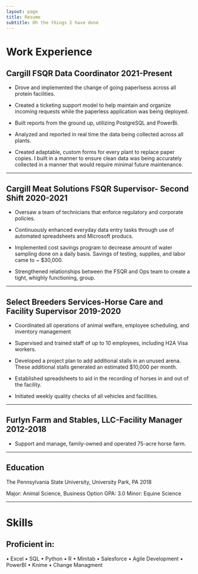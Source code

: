 ```yaml
---
layout: page
title: Resume
subtitle: Oh the things I have done
---
```


# Work Experience  

## Cargill FSQR Data Coordinator							2021-Present

- Drove and implemented the change of going paperlsess across all protein facilities. 

- Created a ticketing support model to help maintain and organize incoming requests while the paperless application was being deployed. 

- Built reports from the ground up, utilizing PostgreSQL and PowerBi. 

- Analyzed and reported in real time the data being collected across all plants. 

- Created adaptable, custom forms for every plant to replace paper copies. I built in a manner to ensure clean data was being accurately collected in a manner that would require minimal future maintenance.  

--- 

## Cargill Meat Solutions FSQR Supervisor- Second Shift				2020-2021 

- Oversaw a team of technicians that enforce regulatory and corporate policies. 

- Continuously enhanced everyday data entry tasks through use of automated spreadsheets and Microsoft producs. 

- Implemented cost savings program to decrease amount of water sampling done on a daily basis. Savings of testing, supplies, and labor came to ~ $30,000.   

- Strengthened relationships between the FSQR and Ops team to create a tight, whighly functioning, group.    

---

## Select Breeders Services-Horse Care and Facility Supervisor			2019-2020 

- Coordinated all operations of animal welfare, employee scheduling, and inventory management 

- Supervised and trained staff of up to 10 employees, including H2A Visa workers. 

- Developed a project plan to add additional stalls in an unused arena. These additional stalls generated an estimated $10,000 per month.  

- Established spreadsheets to aid in the recording of horses in and out of the facility.  

- Initiated weekly quality checks of all vehicles and facilities.   

---

## Furlyn Farm and Stables, LLC-Facility Manager 	 	 	 	 	 2012-2018  

- Support and manage, family-owned and operated 75-acre horse farm. 

---

## Education  

The Pennsylvania State University, University Park, PA 	 	             	2018 

Major: Animal Science, Business Option GPA: 3.0 
Minor: Equine Science  

---

# Skills 

## Proficient in:
 •	Excel
 •	SQL
 •	Python
 •	R
 •	Minitab
 •	Salesforce
 •	Agile Development
 •	PowerBI
 •	Knime
 •	Change Managment

